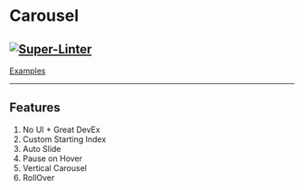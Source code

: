 # Carousel

## [![Super-Linter](https://github.com/karanshah229/Carousel/actions/workflows/ci/badge.svg)](https://github.com/marketplace/actions/super-linter)

[Examples](https://karanshah229.github.io/Carousel/)

---

## Features

1. No UI + Great DevEx
2. Custom Starting Index
3. Auto Slide
4. Pause on Hover
5. Vertical Carousel
6. RollOver

